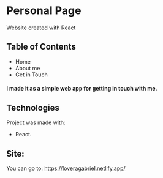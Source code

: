 # Personal Page
Website created with React

## Table of Contents
* Home
* About me
* Get in Touch
#### I made it as a simple web app for getting in touch with me. 

## Technologies
Project was made with:
* React.
## Site: 
You can go to: https://loveragabriel.netlify.app/
